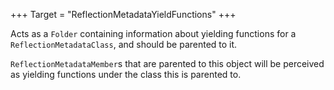 +++
Target = "ReflectionMetadataYieldFunctions"
+++

Acts as a `Folder` containing information about yielding functions for a `ReflectionMetadataClass`, and should be parented to it.`ReflectionMetadataMember`s that are parented to this object will be perceived as yielding functions under the class this is parented to.